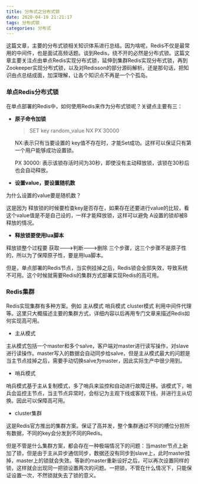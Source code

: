 ```yaml
---
title: 分布式之分布式锁
date: 2020-04-19 21:21:17
tags: 分布式锁
categories: 分布式
---
```


这篇文章，主要的分布式锁相关知识体系进行总结。因为啥呢，Redis不仅是最常用的中间件，也是面试高频话题。谈到Redis，绕不开的必然是分布式锁。这篇文章主要关注点由单点Redis实现分布式锁，延伸到集群Redis实现分布式锁，再到Zookeeper实现分布式锁，以及对Redisson的部分源码解析。还是那句话，把知识由点总结成面，加深理解，让各个知识点不再是一个个孤岛。

<!-- more -->

### 单点Redis分布式锁

在单点部署的Redis中，如何使用Redis来作为分布式锁呢？关键点主要有三：

* **原子命令加锁**

  > SET key random_value NX PX 30000

  NX:表示只有当要设置的 key值不存在时，才能Set成功。这样可以保证只有第一个用户能够成功设置锁。

  PX 30000: 表示该锁存活时间为30秒，即使没有主动释放锁，该锁在30秒后也会自动释放。

* **设置value，要设置随机数**

为什么设置的value要是随机数？

这是因为 释放锁的时候要检查key是否存在，如果存在还要进行value的比较，看这个value值是不是自己设的，一样才能释放锁，这样可以避免 A设置的锁却被B释放的情况。

* **释放锁要使用lua脚本**

释放锁整个过程要 获取--->判断--->删除 三个步骤，这三个步骤不是原子性的，所以为了保障原子性，要是用lua脚本。



但是，单点部署的Redis节点，当实例挂掉之后，Redis锁会全部失效，导致系统不可用。这个时候就需要Redis的集群方式部署实现Redis的高可用。

### Redis集群

Redis实现集群有多种方案。例如 主从模式 哨兵模式 cluster模式 利用中间件代理等。这里只大概描述主要的集群方式，详细内容以后再用专门文章来描述Redis如何实现高可用。

* 主从模式

主从模式包括一个master和多个salve，客户端对master进行读写操作，对slave进行读操作。master写入的数据会自动同步给salve，但是主从模式最大的问题是 当主节点挂掉之后，需要手动切换salve为master，因此实际生产中很少用到。

* 哨兵模式

哨兵模式基于主从复制模式，多了哨兵来监控和自动进行故障迁移。该模式下，哨兵会监控主节点，当主节点异常时，会标记为主观下线或客观下线，并进行主从切换。因此可以保障高可用。

* cluster集群

这是Redis官方推出的集群方案。保证了高并发，整个集群通过不同的槽位分担所有数据，不同的key会分发到不同的Redis。



但是不管是什么集群方案，都会存在一种极端情况下的问题：当master节点上新加了锁，但是由于主从异步通信同步，数据还没有同步到slave上，此时master挂掉，master上的锁就会失效。等新的master重新设好之后，可以再次设置同样的锁，这样就会出现同一把锁设置两次的问题。一把锁，不管在什么情况下，只能保证设置一次，不然锁就失去了锁的意义。